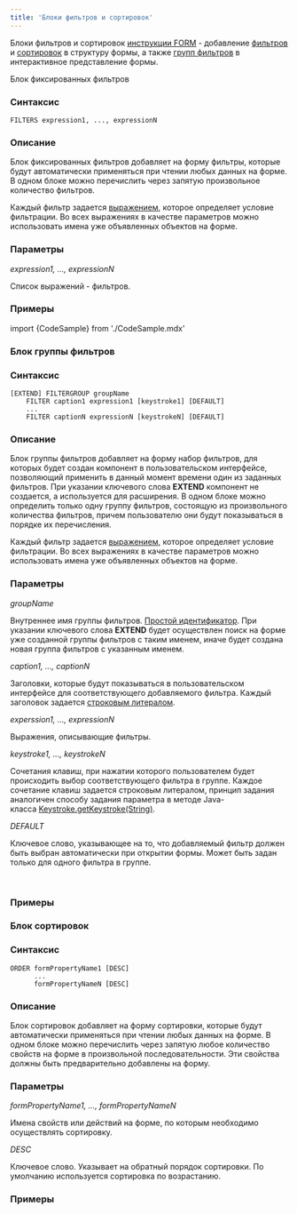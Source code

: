 ```yaml
---
title: 'Блоки фильтров и сортировок'
---
```


Блоки фильтров и сортировок [инструкции FORM](Инструкция_FORM.md) - добавление [фильтров](Структура_формы.md#фильтры) и [сортировок](Структура_формы.md#сортировки) в структуру формы, а также [групп фильтров](Интерактивное_представление.md#группы-фильтров) в интерактивное представление формы.

Блок фиксированных фильтров

### Синтаксис

    FILTERS expression1, ..., expressionN

### Описание

Блок фиксированных фильтров добавляет на форму фильтры, которые будут автоматически применяться при чтении любых данных на форме. В одном блоке можно перечислить через запятую произвольное количество фильтров.

Каждый фильтр задается [выражением](Выражения.md), которое определяет условие фильтрации. Во всех выражениях в качестве параметров можно использовать имена уже объявленных объектов на форме.

### Параметры

*expression1, ..., expressionN*

Список выражений - фильтров.

### Примеры


import {CodeSample} from './CodeSample.mdx'

<CodeSample url="https://documentation.lsfusion.org/sample?file=FormSample&block=filters"/>

  

### Блок группы фильтров

### Синтаксис

    [EXTEND] FILTERGROUP groupName
        FILTER caption1 expression1 [keystroke1] [DEFAULT]
        ...
        FILTER captionN expressionN [keystrokeN] [DEFAULT]

### Описание

Блок группы фильтров добавляет на форму набор фильтров, для которых будет создан компонент в пользовательском интерфейсе, позволяющий применить в данный момент времени один из заданных фильтров. При указании ключевого слова **EXTEND** компонент не создается, а используется для расширения. В одном блоке можно определить только одну группу фильтров, состоящую из произвольного количества фильтров, причем пользователю они будут показываться в порядке их перечисления. 

Каждый фильтр задается [выражением](Выражения.md), которое определяет условие фильтрации. Во всех выражениях в качестве параметров можно использовать имена уже объявленных объектов на форме.

### Параметры

*groupName*

Внутреннее имя группы фильтров. [Простой идентификатор](Идентификаторы.md#id-broken). При указании ключевого слова **EXTEND** будет осуществлен поиск на форме уже созданной группы фильтров с таким именем, иначе будет создана новая группа фильтров с указанным именем.

*caption1, ..., captionN*

Заголовки, которые будут показываться в пользовательском интерфейсе для соответствующего добавляемого фильтра. Каждый заголовок задается [строковым литералом](Идентификаторы.md#strliteral-broken).

*experssion1, ..., expressionN*

Выражения, описывающие фильтры.

*keystroke1, ..., keystrokeN*

Сочетания клавиш, при нажатии которого пользователем будет происходить выбор соответствующего фильтра в группе. Каждое сочетание клавиш задается строковым литералом, принцип задания аналогичен способу задания параметра в методе Java-класса [Keystroke.getKeystroke(String)](http://docs.oracle.com/javase/7/docs/api/javax/swing/KeyStroke.html#getKeyStroke(java.lang.String)).

*DEFAULT*

Ключевое слово, указывающее на то, что добавляемый фильтр должен быть выбран автоматически при открытии формы. Может быть задан только для одного фильтра в группе.

 

### Примеры


<CodeSample url="https://documentation.lsfusion.org/sample?file=FormSample&block=regularfilters"/>

  

### Блок сортировок

### Синтаксис

    ORDER formPropertyName1 [DESC] 
          ...
          formPropertyNameN [DESC]

### Описание

Блок сортировок добавляет на форму сортировки, которые будут автоматически применяться при чтении любых данных на форме. В одном блоке можно перечислить через запятую любое количество свойств на форме в произвольной последовательности. Эти свойства должны быть предварительно добавлены на форму.

### Параметры

*formPropertyName1, ..., formPropertyNameN*

Имена свойств или действий на форме, по которым необходимо осуществлять сортировку.

*DESC*

Ключевое слово. Указывает на обратный порядок сортировки. По умолчанию используется сортировка по возрастанию.

### Примеры


<CodeSample url="https://documentation.lsfusion.org/sample?file=FormSample&block=sort"/>
